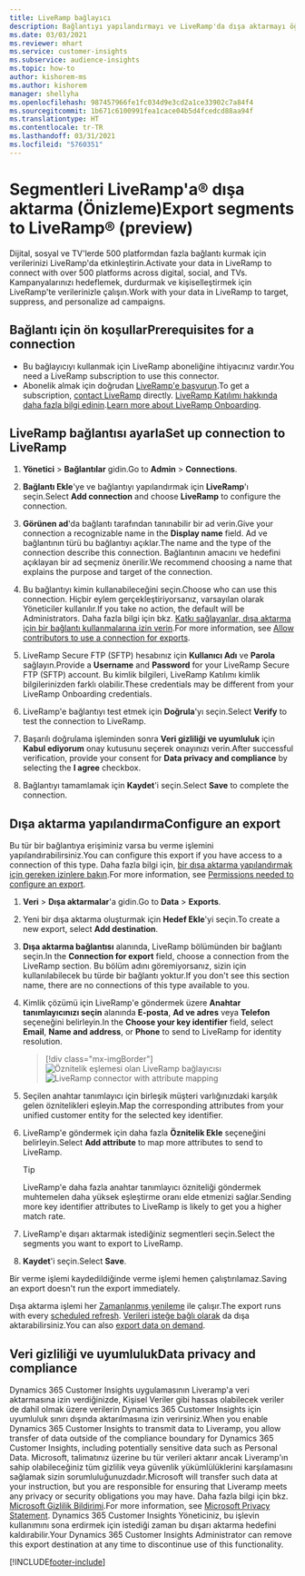 ```yaml
---
title: LiveRamp bağlayıcı
description: Bağlantıyı yapılandırmayı ve LiveRamp'da dışa aktarmayı öğrenin.
ms.date: 03/03/2021
ms.reviewer: mhart
ms.service: customer-insights
ms.subservice: audience-insights
ms.topic: how-to
author: kishorem-ms
ms.author: kishorem
manager: shellyha
ms.openlocfilehash: 987457966fe1fc034d9e3cd2a1ce33902c7a84f4
ms.sourcegitcommit: 1b671c6100991fea1cace04b5d4fcedcd88aa94f
ms.translationtype: HT
ms.contentlocale: tr-TR
ms.lasthandoff: 03/31/2021
ms.locfileid: "5760351"
---
```

# <a name="export-segments-to-liverampreg-preview"></a><span data-ttu-id="e2be0-103">Segmentleri LiveRamp'a&reg; dışa aktarma (Önizleme)</span><span class="sxs-lookup"><span data-stu-id="e2be0-103">Export segments to LiveRamp&reg; (preview)</span></span>

<span data-ttu-id="e2be0-104">Dijital, sosyal ve TV'lerde 500 platformdan fazla bağlantı kurmak için verilerinizi LiveRamp'da etkinleştirin.</span><span class="sxs-lookup"><span data-stu-id="e2be0-104">Activate your data in LiveRamp to connect with over 500 platforms across digital, social, and TVs.</span></span> <span data-ttu-id="e2be0-105">Kampanyalarınızı hedeflemek, durdurmak ve kişiselleştirmek için LiveRamp'te verilerinizle çalışın.</span><span class="sxs-lookup"><span data-stu-id="e2be0-105">Work with your data in LiveRamp to target, suppress, and personalize ad campaigns.</span></span>

## <a name="prerequisites-for-a-connection"></a><span data-ttu-id="e2be0-106">Bağlantı için ön koşullar</span><span class="sxs-lookup"><span data-stu-id="e2be0-106">Prerequisites for a connection</span></span>

- <span data-ttu-id="e2be0-107">Bu bağlayıcıyı kullanmak için LiveRamp aboneliğine ihtiyacınız vardır.</span><span class="sxs-lookup"><span data-stu-id="e2be0-107">You need a LiveRamp subscription to use this connector.</span></span>
- <span data-ttu-id="e2be0-108">Abonelik almak için doğrudan [LiveRamp'e başvurun](https://liveramp.com/contact/).</span><span class="sxs-lookup"><span data-stu-id="e2be0-108">To get a subscription, [contact LiveRamp](https://liveramp.com/contact/) directly.</span></span> <span data-ttu-id="e2be0-109">[LiveRamp Katılımı hakkında daha fazla bilgi edinin](https://liveramp.com/our-platform/data-onboarding/).</span><span class="sxs-lookup"><span data-stu-id="e2be0-109">[Learn more about LiveRamp Onboarding](https://liveramp.com/our-platform/data-onboarding/).</span></span>

## <a name="set-up-connection-to-liveramp"></a><span data-ttu-id="e2be0-110">LiveRamp bağlantısı ayarla</span><span class="sxs-lookup"><span data-stu-id="e2be0-110">Set up connection to LiveRamp</span></span>

1. <span data-ttu-id="e2be0-111">**Yönetici** > **Bağlantılar** gidin.</span><span class="sxs-lookup"><span data-stu-id="e2be0-111">Go to **Admin** > **Connections**.</span></span>

1. <span data-ttu-id="e2be0-112">**Bağlantı Ekle**'ye ve bağlantıyı yapılandırmak için **LiveRamp**'ı seçin.</span><span class="sxs-lookup"><span data-stu-id="e2be0-112">Select **Add connection** and choose **LiveRamp** to configure the connection.</span></span>

1. <span data-ttu-id="e2be0-113">**Görünen ad**'da bağlantı tarafından tanınabilir bir ad verin.</span><span class="sxs-lookup"><span data-stu-id="e2be0-113">Give your connection a recognizable name in the **Display name** field.</span></span> <span data-ttu-id="e2be0-114">Ad ve bağlantının türü bu bağlantıyı açıklar.</span><span class="sxs-lookup"><span data-stu-id="e2be0-114">The name and the type of the connection describe this connection.</span></span> <span data-ttu-id="e2be0-115">Bağlantının amacını ve hedefini açıklayan bir ad seçmeniz önerilir.</span><span class="sxs-lookup"><span data-stu-id="e2be0-115">We recommend choosing a name that explains the purpose and target of the connection.</span></span>

1. <span data-ttu-id="e2be0-116">Bu bağlantıyı kimin kullanabileceğini seçin.</span><span class="sxs-lookup"><span data-stu-id="e2be0-116">Choose who can use this connection.</span></span> <span data-ttu-id="e2be0-117">Hiçbir eylem gerçekleştiriyorsanız, varsayılan olarak Yöneticiler kullanılır.</span><span class="sxs-lookup"><span data-stu-id="e2be0-117">If you take no action, the default will be Administrators.</span></span> <span data-ttu-id="e2be0-118">Daha fazla bilgi için bkz. [Katkı sağlayanlar, dışa aktarma için bir bağlantı kullanmalarına izin verin](connections.md#allow-contributors-to-use-a-connection-for-exports).</span><span class="sxs-lookup"><span data-stu-id="e2be0-118">For more information, see [Allow contributors to use a connection for exports](connections.md#allow-contributors-to-use-a-connection-for-exports).</span></span>

1. <span data-ttu-id="e2be0-119">LiveRamp Secure FTP (SFTP) hesabınız için **Kullanıcı Adı** ve **Parola** sağlayın.</span><span class="sxs-lookup"><span data-stu-id="e2be0-119">Provide a **Username** and **Password** for your LiveRamp Secure FTP (SFTP) account.</span></span>
<span data-ttu-id="e2be0-120">Bu kimlik bilgileri, LiveRamp Katılımı kimlik bilgilerinizden farklı olabilir.</span><span class="sxs-lookup"><span data-stu-id="e2be0-120">These credentials may be different from your LiveRamp Onboarding credentials.</span></span>

1. <span data-ttu-id="e2be0-121">LiveRamp'e bağlantıyı test etmek için **Doğrula**'yı seçin.</span><span class="sxs-lookup"><span data-stu-id="e2be0-121">Select **Verify** to test the connection to LiveRamp.</span></span>

1. <span data-ttu-id="e2be0-122">Başarılı doğrulama işleminden sonra **Veri gizliliği ve uyumluluk** için **Kabul ediyorum** onay kutusunu seçerek onayınızı verin.</span><span class="sxs-lookup"><span data-stu-id="e2be0-122">After successful verification, provide your consent for **Data privacy and compliance** by selecting the **I agree** checkbox.</span></span>

1. <span data-ttu-id="e2be0-123">Bağlantıyı tamamlamak için **Kaydet**'i seçin.</span><span class="sxs-lookup"><span data-stu-id="e2be0-123">Select **Save** to complete the connection.</span></span>

## <a name="configure-an-export"></a><span data-ttu-id="e2be0-124">Dışa aktarma yapılandırma</span><span class="sxs-lookup"><span data-stu-id="e2be0-124">Configure an export</span></span>

<span data-ttu-id="e2be0-125">Bu tür bir bağlantıya erişiminiz varsa bu verme işlemini yapılandırabilirsiniz.</span><span class="sxs-lookup"><span data-stu-id="e2be0-125">You can configure this export if you have access to a connection of this type.</span></span> <span data-ttu-id="e2be0-126">Daha fazla bilgi için, [bir dışa aktarma yapılandırmak için gereken izinlere bakın](export-destinations.md#set-up-a-new-export).</span><span class="sxs-lookup"><span data-stu-id="e2be0-126">For more information, see [Permissions needed to configure an export](export-destinations.md#set-up-a-new-export).</span></span>

1. <span data-ttu-id="e2be0-127">**Veri** > **Dışa aktarmalar**'a gidin.</span><span class="sxs-lookup"><span data-stu-id="e2be0-127">Go to **Data** > **Exports**.</span></span>

1. <span data-ttu-id="e2be0-128">Yeni bir dışa aktarma oluşturmak için **Hedef Ekle**'yi seçin.</span><span class="sxs-lookup"><span data-stu-id="e2be0-128">To create a new export, select **Add destination**.</span></span>

1. <span data-ttu-id="e2be0-129">**Dışa aktarma bağlantısı** alanında, LiveRamp bölümünden bir bağlantı seçin.</span><span class="sxs-lookup"><span data-stu-id="e2be0-129">In the **Connection for export** field, choose a connection from the LiveRamp section.</span></span> <span data-ttu-id="e2be0-130">Bu bölüm adını göremiyorsanız, sizin için kullanılabilecek bu türde bir bağlantı yoktur.</span><span class="sxs-lookup"><span data-stu-id="e2be0-130">If you don't see this section name, there are no connections of this type available to you.</span></span>

1. <span data-ttu-id="e2be0-131">Kimlik çözümü için LiveRamp'e göndermek üzere **Anahtar tanımlayıcınızı seçin** alanında **E-posta**, **Ad ve adres** veya **Telefon** seçeneğini belirleyin.</span><span class="sxs-lookup"><span data-stu-id="e2be0-131">In the **Choose your key identifier** field, select **Email**,  **Name and address**, or **Phone** to send to LiveRamp for identity resolution.</span></span>
   > [!div class="mx-imgBorder"]
   > <span data-ttu-id="e2be0-132">![Öznitelik eşlemesi olan LiveRamp bağlayıcısı](media/export-liveramp-segments.png "Öznitelik eşlemesi olan LiveRamp bağlayıcısı")</span><span class="sxs-lookup"><span data-stu-id="e2be0-132">![LiveRamp connector with attribute mapping](media/export-liveramp-segments.png "LiveRamp connector with attribute mapping")</span></span>

1. <span data-ttu-id="e2be0-133">Seçilen anahtar tanımlayıcı için birleşik müşteri varlığınızdaki karşılık gelen öznitelikleri eşleyin.</span><span class="sxs-lookup"><span data-stu-id="e2be0-133">Map the corresponding attributes from your unified customer entity for the selected key identifier.</span></span>

1. <span data-ttu-id="e2be0-134">LiveRamp'e göndermek için daha fazla **Öznitelik Ekle** seçeneğini belirleyin.</span><span class="sxs-lookup"><span data-stu-id="e2be0-134">Select **Add attribute** to map more attributes to send to LiveRamp.</span></span>

   > [!TIP]
   > <span data-ttu-id="e2be0-135">LiveRamp'e daha fazla anahtar tanımlayıcı özniteliği göndermek muhtemelen daha yüksek eşleştirme oranı elde etmenizi sağlar.</span><span class="sxs-lookup"><span data-stu-id="e2be0-135">Sending more key identifier attributes to LiveRamp is likely to get you a higher match rate.</span></span>

1. <span data-ttu-id="e2be0-136">LiveRamp'e dışarı aktarmak istediğiniz segmentleri seçin.</span><span class="sxs-lookup"><span data-stu-id="e2be0-136">Select the segments you want to export to LiveRamp.</span></span>

1. <span data-ttu-id="e2be0-137">**Kaydet**'i seçin.</span><span class="sxs-lookup"><span data-stu-id="e2be0-137">Select **Save**.</span></span>

<span data-ttu-id="e2be0-138">Bir verme işlemi kaydedildiğinde verme işlemi hemen çalıştırılamaz.</span><span class="sxs-lookup"><span data-stu-id="e2be0-138">Saving an export doesn't run the export immediately.</span></span>

<span data-ttu-id="e2be0-139">Dışa aktarma işlemi her [Zamanlanmış yenileme](system.md#schedule-tab) ile çalışır.</span><span class="sxs-lookup"><span data-stu-id="e2be0-139">The export runs with every [scheduled refresh](system.md#schedule-tab).</span></span> <span data-ttu-id="e2be0-140">[Verileri isteğe bağlı olarak](export-destinations.md#run-exports-on-demand) da dışa aktarabilirsiniz.</span><span class="sxs-lookup"><span data-stu-id="e2be0-140">You can also [export data on demand](export-destinations.md#run-exports-on-demand).</span></span> 


## <a name="data-privacy-and-compliance"></a><span data-ttu-id="e2be0-141">Veri gizliliği ve uyumluluk</span><span class="sxs-lookup"><span data-stu-id="e2be0-141">Data privacy and compliance</span></span>

<span data-ttu-id="e2be0-142">Dynamics 365 Customer Insights uygulamasının Liveramp'a veri aktarmasına izin verdiğinizde, Kişisel Veriler gibi hassas olabilecek veriler de dahil olmak üzere verilerin Dynamics 365 Customer Insights için uyumluluk sınırı dışında aktarılmasına izin verirsiniz.</span><span class="sxs-lookup"><span data-stu-id="e2be0-142">When you enable Dynamics 365 Customer Insights to transmit data to Liveramp, you allow transfer of data outside of the compliance boundary for Dynamics 365 Customer Insights, including potentially sensitive data such as Personal Data.</span></span> <span data-ttu-id="e2be0-143">Microsoft, talimatınız üzerine bu tür verileri aktarır ancak Liveramp'ın sahip olabileceğiniz tüm gizlilik veya güvenlik yükümlülüklerini karşılamasını sağlamak sizin sorumluluğunuzdadır.</span><span class="sxs-lookup"><span data-stu-id="e2be0-143">Microsoft will transfer such data at your instruction, but you are responsible for ensuring that Liveramp meets any privacy or security obligations you may have.</span></span> <span data-ttu-id="e2be0-144">Daha fazla bilgi için bkz. [Microsoft Gizlilik Bildirimi](https://go.microsoft.com/fwlink/?linkid=396732).</span><span class="sxs-lookup"><span data-stu-id="e2be0-144">For more information, see [Microsoft Privacy Statement](https://go.microsoft.com/fwlink/?linkid=396732).</span></span>
<span data-ttu-id="e2be0-145">Dynamics 365 Customer Insights Yöneticiniz, bu işlevin kullanımını sona erdirmek için istediği zaman bu dışarı aktarma hedefini kaldırabilir.</span><span class="sxs-lookup"><span data-stu-id="e2be0-145">Your Dynamics 365 Customer Insights Administrator can remove this export destination at any time to discontinue use of this functionality.</span></span>

[!INCLUDE[footer-include](../includes/footer-banner.md)]
